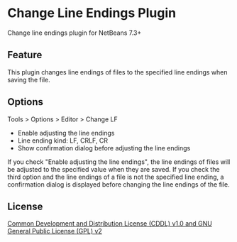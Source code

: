 # Change Line Endings Plugin
Change line endings plugin for NetBeans 7.3+

## Feature
This plugin changes line endings of files to the specified line endings when saving the file.

## Options

Tools > Options > Editor > Change LF

- Enable adjusting the line endings
- Line ending kind: LF, CRLF, CR
- Show confirmation dialog before adjusting the line endings

If you check "Enable adjusting the line endings", the line endings of files will be adjusted to
the specified value when they are saved. If you check the third option and the line endings of
a file is not the specified line ending, a confirmation dialog is displayed before changing the
line endings of the file.

## License
[Common Development and Distribution License (CDDL) v1.0 and GNU General Public License (GPL) v2](http://netbeans.org/cddl-gplv2.html)
